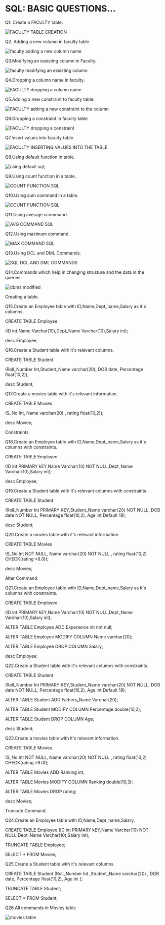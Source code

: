 
# SQL: BASIC QUESTIONS...

Q1. Create a FACULTY table.

![FACULTY TABLE CREATION](https://github.com/user-attachments/assets/590e707a-3edf-4134-baa2-e452120b1440)

Q2. Adding a new column in faculty table.

![faculty adding a new column name](https://github.com/user-attachments/assets/92b42cce-5358-49a9-b37e-6f5069bf6403)

Q3.Modifying an exsisting column in Faculty.

![faculty modifying an exsisting column](https://github.com/user-attachments/assets/50a3516a-430f-404f-9e95-8e50e8591801)

Q4.Dropping a column name in faculty.

![FACULTY dropping a column  name](https://github.com/user-attachments/assets/16f741ce-6548-407b-a5d3-527a74c8c400)

Q5.Adding a new constraint to faculty table.

![FACULTY adding a new constraint to the column](https://github.com/user-attachments/assets/82ea2208-48c8-46e1-8196-15add4e462da)

Q6.Dropping a constraint in faculty table

![FACULTY dropping a constraint](https://github.com/user-attachments/assets/67e33f61-d24f-4e8c-99f1-73753926f380)

Q7.Insert values into faculty table.

![FACULTY INSERTING VALUES INTO THE TABLE](https://github.com/user-attachments/assets/3dfea37c-35c1-4dd8-9451-665afaed2b13)

Q8.Using default function in table.

![using default sql;](https://github.com/user-attachments/assets/9430cf67-96b3-45c4-8de1-a6dc80683ae6)

Q9.Using count function in a table.

![COUNT FUNCTION SQL](https://github.com/user-attachments/assets/b16fa7f3-4ef0-44f3-bd69-bad7744feac3)

Q10.Using sum command in a table.

![COUNT FUNCTION SQL](https://github.com/user-attachments/assets/bac5e750-e564-4587-a362-8ccf66a79913)

Q11.Using average ccommand.

![AVG COMMAND SQL](https://github.com/user-attachments/assets/f01e31ef-18b8-492b-9409-5a59b34bf267)

Q12.Using maximum command.

![MAX COMMAND SQL](https://github.com/user-attachments/assets/92d1536b-185b-4fc6-8ef4-01fc5e90659a)

Q13.Using DCL and DML Commands.

![SQL DCL AND DML COMMANDS](https://github.com/user-attachments/assets/2e2ca6dc-b4ed-4e00-8b68-c6c44d92d36d)

Q14.Commands which help in changing strusture and the data in the queries.

![dbms modified](https://github.com/user-attachments/assets/2a8c5134-8cd4-401a-bdf6-6d9547a4e0a0)

Creating a table.

Q15.Create an Employee table with ID,Name,Dept_name,Salary as it's columns.

CREATE TABLE Employee

(ID int,Name Varchar(10),Dept_Name Varchar(10),Salary int);

desc Employee;

Q16.Create a Student table with it's relevant columns.

CREATE TABLE Student

(Roll_Number Int,Student_Name varchar(20), DOB date, Percentage float(10,2));

desc Student;

Q17.Create a movies table with it's relevant information.

CREATE TABLE Movies

(S_No Int, Name varchar(20) , rating float(10,2));

desc Movies;

Constraints

Q18.Create an Employee table with ID,Name,Dept_name,Salary as it's columns with constraints.

CREATE TABLE Employee

(ID int PRIMARY kEY,Name Varchar(10) NOT NULL,Dept_Name Varchar(10),Salary int);

desc Employee;

Q19.Create a Student table with it's relevant columns with constraints.

CREATE TABLE Student

(Roll_Number Int PRIMARY KEY,Student_Name varchar(20) NOT NULL, DOB date NOT NULL, Percentage float(10,2), Age int Default 18);

desc Student;

Q20.Create a movies table with it's relevant information.

CREATE TABLE Movies

(S_No Int NOT NULL, Name varchar(20) NOT NULL , rating float(10,2) CHECK(rating >9.0));

desc Movies;

Alter Command.

Q21.Create an Employee table with ID,Name,Dept_name,Salary as it's columns with constraints.

CREATE TABLE Employee

(ID int PRIMARY kEY,Name Varchar(10) NOT NULL,Dept_Name Varchar(10),Salary int);

ALTER TABLE Employee ADD Experience int not null;

ALTER TABLE Employee MODIFY COLUMN Name varchar(20);

ALTER TABLE Employee DROP COLUMN Salary;

desc Employee;

Q22.Create a Student table with it's relevant columns with constraints.


CREATE TABLE Student 

(Roll_Number Int PRIMARY KEY,Student_Name varchar(20) NOT NULL, DOB date NOT NULL, Percentage float(10,2), Age int Default 18);

ALTER TABLE Student ADD Fathers_Name Varchar(20);

ALTER TABLE Student MODIFY COLUMN Percentage double(10,2);

ALTER TABLE Student DROP COLUMN Age;

desc Student;

Q23.Create a movies table with it's relevant information.

CREATE TABLE Movies 

(S_No Int NOT NULL, Name varchar(20) NOT NULL , rating float(10,2) CHECK(rating >9.0));

ALTER TABLE Movies ADD Ranking int;

ALTER TABLE Movies MODIFY COLUMN Ranking double(10,3);

ALTER TABLE Movies DROP rating;

desc Movies;

Truncate Command.

Q24.Create an Employee table with ID,Name,Dept_name,Salary.

CREATE TABLE Employee (ID int PRIMARY kEY,Name Varchar(10) NOT NULL,Dept_Name Varchar(10),Salary int);

TRUNCATE TABLE Employee;

SELECT * FROM Movies;

Q25.Create a Student table with it's relevant columns.

CREATE TABLE Student (Roll_Number Int ,Student_Name varchar(20) , DOB date, Percentage float(10,2), Age int );

TRUNCATE TABLE Student;

SELECT *  FROM Student;

Q26.All commands in Movies table

![movies table](https://github.com/user-attachments/assets/2fe37a44-2bfc-441a-a91f-0113b3223072)






